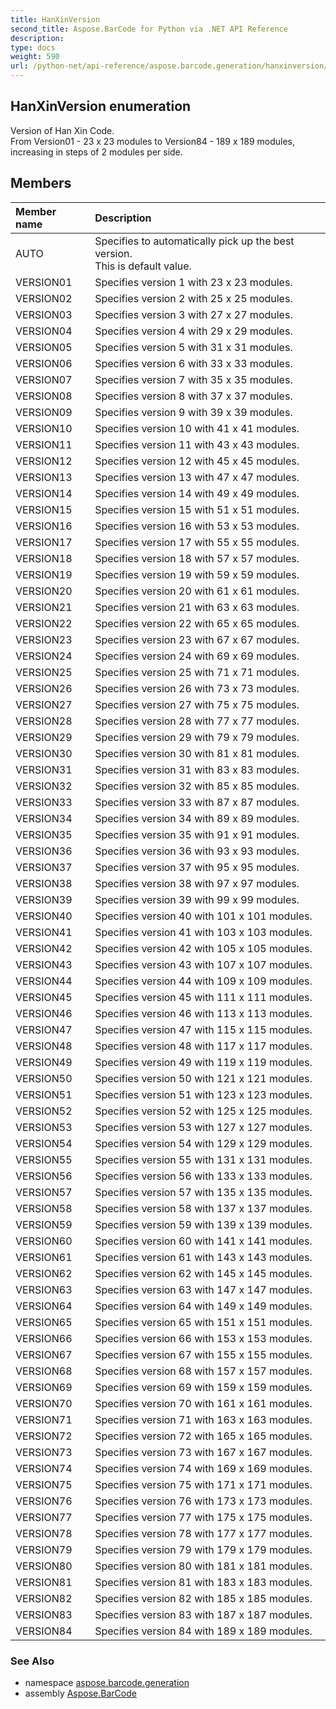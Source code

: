 ```yaml
---
title: HanXinVersion
second_title: Aspose.BarCode for Python via .NET API Reference
description: 
type: docs
weight: 590
url: /python-net/api-reference/aspose.barcode.generation/hanxinversion/
---
```


## HanXinVersion enumeration

Version of Han Xin Code.<br/>            From Version01 - 23 x 23 modules to Version84 - 189 x 189 modules, increasing in steps of 2 modules per side.

## Members
| Member name | Description |
| :- | :- |
|AUTO|Specifies to automatically pick up the best version.<br/>            This is default value.|
|VERSION01|Specifies version 1 with 23 x 23 modules.|
|VERSION02|Specifies version 2 with 25 x 25 modules.|
|VERSION03|Specifies version 3 with 27 x 27 modules.|
|VERSION04|Specifies version 4 with 29 x 29 modules.|
|VERSION05|Specifies version 5 with 31 x 31 modules.|
|VERSION06|Specifies version 6 with 33 x 33 modules.|
|VERSION07|Specifies version 7 with 35 x 35 modules.|
|VERSION08|Specifies version 8 with 37 x 37 modules.|
|VERSION09|Specifies version 9 with 39 x 39 modules.|
|VERSION10|Specifies version 10 with 41 x 41 modules.|
|VERSION11|Specifies version 11 with 43 x 43 modules.|
|VERSION12|Specifies version 12 with 45 x 45 modules.|
|VERSION13|Specifies version 13 with 47 x 47 modules.|
|VERSION14|Specifies version 14 with 49 x 49 modules.|
|VERSION15|Specifies version 15 with 51 x 51 modules.|
|VERSION16|Specifies version 16 with 53 x 53 modules.|
|VERSION17|Specifies version 17 with 55 x 55 modules.|
|VERSION18|Specifies version 18 with 57 x 57 modules.|
|VERSION19|Specifies version 19 with 59 x 59 modules.|
|VERSION20|Specifies version 20 with 61 x 61 modules.|
|VERSION21|Specifies version 21 with 63 x 63 modules.|
|VERSION22|Specifies version 22 with 65 x 65 modules.|
|VERSION23|Specifies version 23 with 67 x 67 modules.|
|VERSION24|Specifies version 24 with 69 x 69 modules.|
|VERSION25|Specifies version 25 with 71 x 71 modules.|
|VERSION26|Specifies version 26 with 73 x 73 modules.|
|VERSION27|Specifies version 27 with 75 x 75 modules.|
|VERSION28|Specifies version 28 with 77 x 77 modules.|
|VERSION29|Specifies version 29 with 79 x 79 modules.|
|VERSION30|Specifies version 30 with 81 x 81 modules.|
|VERSION31|Specifies version 31 with 83 x 83 modules.|
|VERSION32|Specifies version 32 with 85 x 85 modules.|
|VERSION33|Specifies version 33 with 87 x 87 modules.|
|VERSION34|Specifies version 34 with 89 x 89 modules.|
|VERSION35|Specifies version 35 with 91 x 91 modules.|
|VERSION36|Specifies version 36 with 93 x 93 modules.|
|VERSION37|Specifies version 37 with 95 x 95 modules.|
|VERSION38|Specifies version 38 with 97 x 97 modules.|
|VERSION39|Specifies version 39 with 99 x 99 modules.|
|VERSION40|Specifies version 40 with 101 x 101 modules.|
|VERSION41|Specifies version 41 with 103 x 103 modules.|
|VERSION42|Specifies version 42 with 105 x 105 modules.|
|VERSION43|Specifies version 43 with 107 x 107 modules.|
|VERSION44|Specifies version 44 with 109 x 109 modules.|
|VERSION45|Specifies version 45 with 111 x 111 modules.|
|VERSION46|Specifies version 46 with 113 x 113 modules.|
|VERSION47|Specifies version 47 with 115 x 115 modules.|
|VERSION48|Specifies version 48 with 117 x 117 modules.|
|VERSION49|Specifies version 49 with 119 x 119 modules.|
|VERSION50|Specifies version 50 with 121 x 121 modules.|
|VERSION51|Specifies version 51 with 123 x 123 modules.|
|VERSION52|Specifies version 52 with 125 x 125 modules.|
|VERSION53|Specifies version 53 with 127 x 127 modules.|
|VERSION54|Specifies version 54 with 129 x 129 modules.|
|VERSION55|Specifies version 55 with 131 x 131 modules.|
|VERSION56|Specifies version 56 with 133 x 133 modules.|
|VERSION57|Specifies version 57 with 135 x 135 modules.|
|VERSION58|Specifies version 58 with 137 x 137 modules.|
|VERSION59|Specifies version 59 with 139 x 139 modules.|
|VERSION60|Specifies version 60 with 141 x 141 modules.|
|VERSION61|Specifies version 61 with 143 x 143 modules.|
|VERSION62|Specifies version 62 with 145 x 145 modules.|
|VERSION63|Specifies version 63 with 147 x 147 modules.|
|VERSION64|Specifies version 64 with 149 x 149 modules.|
|VERSION65|Specifies version 65 with 151 x 151 modules.|
|VERSION66|Specifies version 66 with 153 x 153 modules.|
|VERSION67|Specifies version 67 with 155 x 155 modules.|
|VERSION68|Specifies version 68 with 157 x 157 modules.|
|VERSION69|Specifies version 69 with 159 x 159 modules.|
|VERSION70|Specifies version 70 with 161 x 161 modules.|
|VERSION71|Specifies version 71 with 163 x 163 modules.|
|VERSION72|Specifies version 72 with 165 x 165 modules.|
|VERSION73|Specifies version 73 with 167 x 167 modules.|
|VERSION74|Specifies version 74 with 169 x 169 modules.|
|VERSION75|Specifies version 75 with 171 x 171 modules.|
|VERSION76|Specifies version 76 with 173 x 173 modules.|
|VERSION77|Specifies version 77 with 175 x 175 modules.|
|VERSION78|Specifies version 78 with 177 x 177 modules.|
|VERSION79|Specifies version 79 with 179 x 179 modules.|
|VERSION80|Specifies version 80 with 181 x 181 modules.|
|VERSION81|Specifies version 81 with 183 x 183 modules.|
|VERSION82|Specifies version 82 with 185 x 185 modules.|
|VERSION83|Specifies version 83 with 187 x 187 modules.|
|VERSION84|Specifies version 84 with 189 x 189 modules.|

### See Also

* namespace [aspose.barcode.generation](/barcode/python-net/api-reference/aspose.barcode.generation/)
* assembly [Aspose.BarCode](/barcode/python-net/api-reference/)

